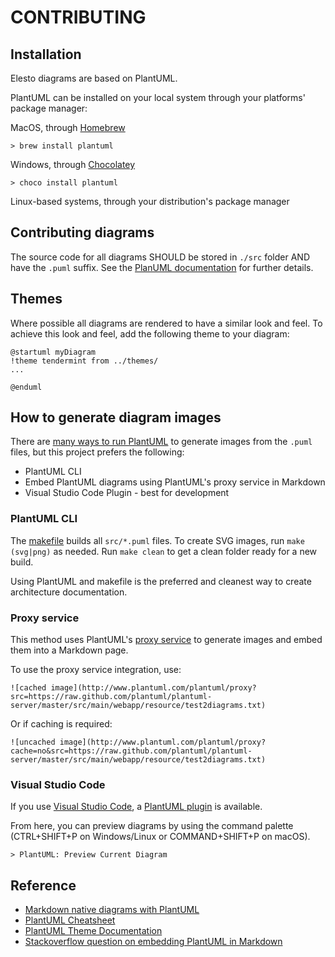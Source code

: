 # CONTRIBUTING

## Installation

Elesto diagrams are based on PlantUML. 

PlantUML can be installed on your local system through your platforms' package manager:

MacOS, through [Homebrew](https://brew.sh/)

```
> brew install plantuml
```

Windows, through [Chocolatey](https://chocolatey.org/)

```
> choco install plantuml
```

Linux-based systems, through your distribution's package manager

## Contributing diagrams

The source code for all diagrams SHOULD be stored in `./src` folder AND have the `.puml` suffix. See the [PlanUML documentation](https://plantuml.com) for further details.

## Themes

Where possible all diagrams are rendered to have a similar look and feel. To achieve this look and feel, add the following theme to your diagram:

```
@startuml myDiagram
!theme tendermint from ../themes/
...

@enduml
```

## How to generate diagram images

There are [many ways to run PlantUML](https://plantuml.com/running) to generate images from the `.puml` files, but this project prefers the following: 

* PlantUML CLI
* Embed PlantUML diagrams using PlantUML's proxy service in Markdown
* Visual Studio Code Plugin - best for development

### PlantUML CLI

The [makefile](./makefile) builds all `src/*.puml` files. To create SVG images, run `make (svg|png)` as needed. Run 
`make clean` to get a clean folder ready for a new build.

Using PlantUML and makefile is the preferred and cleanest way to create architecture documentation.

### Proxy service

This method uses PlantUML's [proxy service](https://plantuml.com/server) to generate images and embed them into a Markdown page. 

To use the proxy service integration, use:

```
![cached image](http://www.plantuml.com/plantuml/proxy?src=https://raw.github.com/plantuml/plantuml-server/master/src/main/webapp/resource/test2diagrams.txt)
```
Or if caching is required:
```
![uncached image](http://www.plantuml.com/plantuml/proxy?cache=no&src=https://raw.github.com/plantuml/plantuml-server/master/src/main/webapp/resource/test2diagrams.txt)
```

### Visual Studio Code

If you use [Visual Studio Code](https://code.visualstudio.com/), a [PlantUML plugin](https://marketplace.visualstudio.com/items?itemName=jebbs.plantuml) is available. 

From here, you can preview diagrams by using the command palette (CTRL+SHIFT+P on Windows/Linux or COMMAND+SHIFT+P on macOS).

```
> PlantUML: Preview Current Diagram
```



## Reference

* [Markdown native diagrams with PlantUML](https://blog.anoff.io/2018-07-31-diagrams-with-plantuml/)
* [PlantUML Cheatsheet](https://blog.anoff.io/puml-cheatsheet.pdf)
* [PlantUML Theme Documentation](https://plantuml.com/theme)
* [Stackoverflow question on embedding PlantUML in Markdown](https://stackoverflow.com/questions/32203610/how-to-integrate-uml-diagrams-into-gitlab-or-github)
